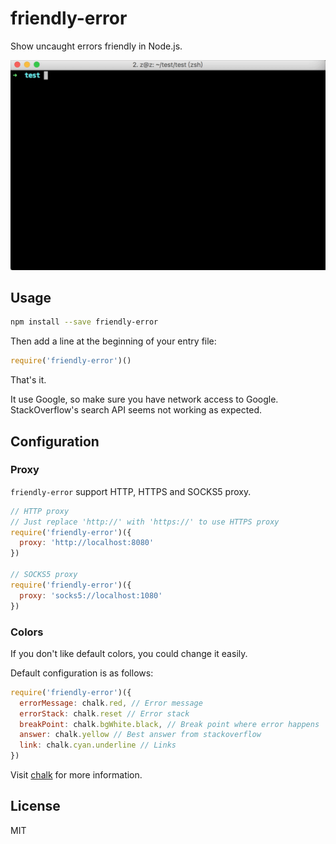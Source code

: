 # friendly-error

Show uncaught errors friendly in Node.js.

<img src="https://raw.githubusercontent.com/pd4d10/friendly-error/master/assets/demo.gif" alt="Demo" width="650" />

## Usage

```sh
npm install --save friendly-error
```

Then add a line at the beginning of your entry file:

```js
require('friendly-error')()
```

That's it.

It use Google, so make sure you have network access to Google. StackOverflow's search API seems not working as expected.

## Configuration

### Proxy

`friendly-error` support HTTP, HTTPS and SOCKS5 proxy.

```js
// HTTP proxy
// Just replace 'http://' with 'https://' to use HTTPS proxy
require('friendly-error')({
  proxy: 'http://localhost:8080'
})

// SOCKS5 proxy
require('friendly-error')({
  proxy: 'socks5://localhost:1080'
})
```

### Colors

If you don't like default colors, you could change it easily.

Default configuration is as follows:

```js
require('friendly-error')({
  errorMessage: chalk.red, // Error message
  errorStack: chalk.reset // Error stack
  breakPoint: chalk.bgWhite.black, // Break point where error happens
  answer: chalk.yellow // Best answer from stackoverflow
  link: chalk.cyan.underline // Links
})
```

Visit [chalk](https://github.com/chalk/chalk) for more information.

## License

MIT
